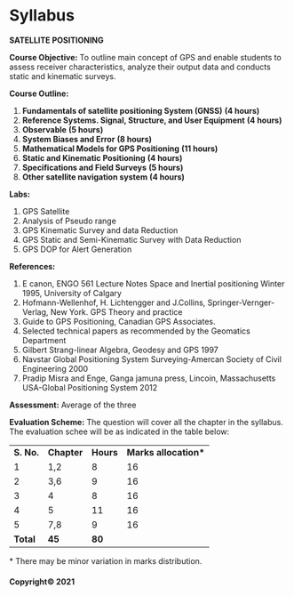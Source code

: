 # Syllabus

**SATELLITE POSITIONING**

**Course Objective:** To outline main concept of GPS and enable students to assess receiver characteristics, analyze their output data and conducts static and kinematic surveys.

**Course Outline:**

1. **Fundamentals of satellite positioning System (GNSS)** **(4 hours)**
2. **Reference Systems. Signal, Structure, and User Equipment** **(4 hours)**
3. **Observable** **(5 hours)**
4. **System Biases and Error** **(8 hours)**
5. **Mathematical Models for GPS Positioning** **(11 hours)**
6. **Static and Kinematic Positioning** **(4 hours)**
7. **Specifications and Field Surveys** **(5 hours)**
8. **Other satellite navigation system** **(4 hours)**

**Labs:**

1. GPS Satellite
2. Analysis of Pseudo range
3. GPS Kinematic Survey and data Reduction
4. GPS Static and Semi-Kinematic Survey with Data Reduction
5. GPS DOP for Alert Generation

**References:**

1. E canon, ENGO 561 Lecture Notes Space and Inertial positioning Winter 1995, University of Calgary
2. Hofmann-Wellenhof, H. Lichtengger and J.Collins, Springer-Vernger-Verlag, New York. GPS Theory and practice
3. Guide to GPS Positioning, Canadian GPS Associates.
4. Selected technical papers as recommended by the Geomatics Department
5. Gilbert Strang-linear Algebra, Geodesy and GPS 1997
6. Navstar Global Positioning System Surveying-Amercan Society of Civil Engineering 2000
7. Pradip Misra and Enge, Ganga jamuna press, Lincoin, Massachusetts USA-Global Positioning System 2012

**Assessment:** Average of the three

**Evaluation Scheme:** The question will cover all the chapter in the syllabus. The evaluation schee will be as indicated in the table below:

|||||
|---|---|---|---|
|**S. No.**|**Chapter**|**Hours**|**Marks allocation\***|
|1|1,2|8|16|
|2|3,6|9|16|
|3|4|8|16|
|4|5|11|16|
|5|7,8|9|16|
|**Total**|**45**|**80**|

\* There may be minor variation in marks distribution.

#### Copyright&copy; 2021